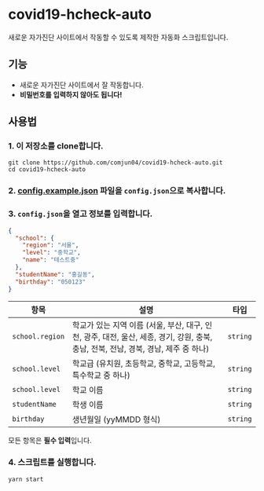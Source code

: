 # covid19-hcheck-auto
새로운 자가진단 사이트에서 작동할 수 있도록 제작한 자동화 스크립트입니다.

## 기능
* 새로운 자가진단 사이트에서 잘 작동합니다.
* **비밀번호를 입력하지 않아도 됩니다!**

## 사용법
### 1. 이 저장소를 clone합니다.
```
git clone https://github.com/comjun04/covid19-hcheck-auto.git
cd covid19-hcheck-auto
```
### 2. [config.example.json](./config.example.json) 파일을 `config.json`으로 복사합니다.
### 3. `config.json`을 열고 정보를 입력합니다.
```json
{
  "school": {
    "region": "서울",
    "level": "중학교",
    "name": "테스트중"
  },
  "studentName": "홍길동",
  "birthday": "050123"
}
```
| 항목 | 설명 | 타입 |
| ---- | ---- | ---- |
| `school.region` | 학교가 있는 지역 이름 (서울, 부산, 대구, 인천, 광주, 대전, 울산, 세종, 경기, 강원, 충북, 충남, 전북, 전남, 경북, 경남, 제주 중 하나)| `string` |
| `school.level` | 학교급 (유치원, 초등학교, 중학교, 고등학교, 특수학교 중 하나) | `string` |
| `school.level` | 학교 이름 | `string` |
| `studentName` | 학생 이름 | `string` |
| `birthday` | 생년월일 (yyMMDD 형식) | `string` |

모든 항목은 **필수 입력**입니다.

### 4. 스크립트를 실행합니다.
```
yarn start
```

